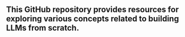 ## This GitHub repository provides resources for exploring various concepts related to building LLMs from scratch.
